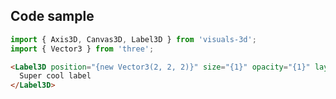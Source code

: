 ## Code sample

```js
import { Axis3D, Canvas3D, Label3D } from 'visuals-3d';
import { Vector3 } from 'three';
```

```html
<Label3D position="{new Vector3(2, 2, 2)}" size="{1}" opacity="{1}" layer="{undefined}">
  Super cool label
</Label3D>
```
